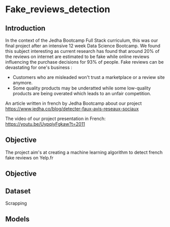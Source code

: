 # Fake_reviews_detection

## Introduction
In the context of the Jedha Bootcamp Full Stack curriculum,
this was our final project after an intensive 12 week Data Science Bootcamp.
We found this subject interesting as current research has found that around 20% of the reviews on internet are estimated to be fake while online reviews influencing the purchase decisions for 93% of people.
Fake reviews can be devastating for one's business :
* Customers who are misleaded won't trust a marketplace or a review site anymore. 
* Some quality products may be underatted while some low-quality products are being overated which leads to an unfair competition.  

An article written in french by Jedha Bootcamp about our project
https://www.jedha.co/blog/detecter-faux-avis-reseaux-sociaux

The video of our project presentation in French:
https://youtu.be/UypqiyFgkaw?t=2011

## Objective
The project aim's at creating a machine learning algorithm to detect french fake reviews on Yelp.fr 

## Objective

## Dataset
Scrapping

## Models 



